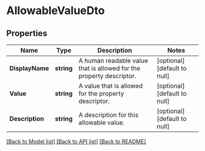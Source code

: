 # AllowableValueDto

## Properties
Name | Type | Description | Notes
------------ | ------------- | ------------- | -------------
**DisplayName** | **string** | A human readable value that is allowed for the property descriptor. | [optional] [default to null]
**Value** | **string** | A value that is allowed for the property descriptor. | [optional] [default to null]
**Description** | **string** | A description for this allowable value. | [optional] [default to null]

[[Back to Model list]](../README.md#documentation-for-models) [[Back to API list]](../README.md#documentation-for-api-endpoints) [[Back to README]](../README.md)


